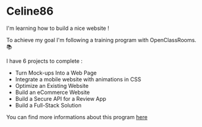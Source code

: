 # Celine86  

I'm learning how to build a nice website !     
  
To achieve my goal I'm following a training program with OpenClassRooms. 📚  
  
I have 6 projects to complete  :
- Turn Mock-ups Into a Web Page  
- Integrate a mobile website with animations in CSS  
- Optimize an Existing Website  
- Build an eCommerce Website  
- Build a Secure API for a Review App  
- Build a Full-Stack Solution  
  
You can find more informations about this program [here](https://openclassrooms.com/en/paths/141-web-developer)  